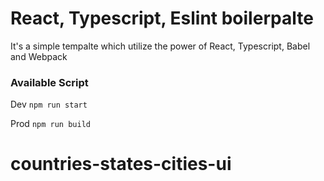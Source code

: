 # React, Typescript, Eslint boilerpalte
It's a simple tempalte which utilize the power of React, Typescript, Babel and Webpack

### Available Script

Dev
`npm run start`

Prod
`npm run build`
# countries-states-cities-ui
